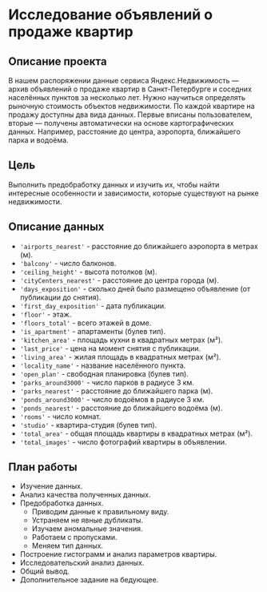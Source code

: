 # Исследование объявлений о продаже квартир

## Описание проекта
В нашем распоряжении данные сервиса Яндекс.Недвижимость — архив объявлений о продаже квартир в Санкт-Петербурге и соседних населённых пунктов за несколько лет. Нужно научиться определять рыночную стоимость объектов недвижимости. 
По каждой квартире на продажу доступны два вида данных. Первые вписаны пользователем, вторые — получены автоматически на основе картографических данных. Например, расстояние до центра, аэропорта, ближайшего парка и водоёма. 


## Цель
Выполнить предобработку данных и изучить их, чтобы найти интересные особенности и зависимости, которые существуют на рынке недвижимости.


## Описание данных
- `'airports_nearest'` - расстояние до ближайшего аэропорта в метрах (м).
- `'balcony'` - число балконов.
- `'ceiling_height'` - высота потолков (м).
- `'cityCenters_nearest'` - расстояние до центра города (м).
- `'days_exposition'` - сколько дней было размещено объявление (от публикации до снятия).
- `'first_day_exposition'` - дата публикации.
- `'floor'` - этаж.
- `'floors_total'` - всего этажей в доме.
- `'is_apartment'` - апартаменты (булев тип).
- `'kitchen_area'` - площадь кухни в квадратных метрах (м²).
- `'last_price'` - цена на момент снятия с публикации.
- `'living_area'` - жилая площадь в квадратных метрах (м²).
- `'locality_name'` - название населённого пункта.
- `'open_plan'` - свободная планировка (булев тип).
- `'parks_around3000'` - число парков в радиусе 3 км.
- `'parks_nearest'` - расстояние до ближайшего парка (м).
- `'ponds_around3000'` - число водоёмов в радиусе 3 км.
- `'ponds_nearest'` - расстояние до ближайшего водоёма (м).
- `'rooms'` - число комнат.
- `'studio'` - квартира-студия (булев тип).
- `'total_area'` - общая площадь квартиры в квадратных метрах (м²).
- `'total_images'` - число фотографий квартиры в объявлении.

## План работы
* Изучение данных.
* Анализ качества полученных данных.
* Предобработка данных.
    * Приводим данные к правильному виду.
    * Устраняем не явные дубликаты.
    * Изучаем аномальные значения.
    * Работаем с пропусками.
    * Меняем тип данных.
* Построение гистограмм и анализ параметров квартиры.
* Исследовательский анализ данных.
* Общий вывод.
* Дополнительное задание на бедующее.